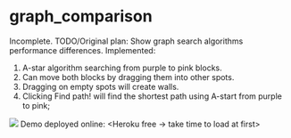 # graph_comparison
Incomplete. TODO/Original plan: Show graph search algorithms performance differences. 
Implemented: 
1. A-star algorithm searching from purple to pink blocks. 
2. Can move both blocks by dragging them into other spots. 
3. Dragging on empty spots will create walls. 
4. Clicking Find path! will find the shortest path using A-start from purple to pink;


![](pathFind.gif)
Demo deployed online: <Heroku free -> take time to load at first>
